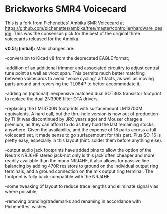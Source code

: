 # Brickworks SMR4 Voicecard
This is a fork from Pichenettes' Ambika SMR Voicecard at https://github.com/pichenettes/ambika/tree/master/controller/hardware_design. This was the consensus pick for the best of the original three voicecards released for the Ambika. 


<b>v0.51j (initial):</b> Main changes are: 

-conversion to Kicad v8 from the deprecated EAGLE format;

-addition of an additional trimmer and associated circuitry to adjust central tune point as well as v/oct span. This permits much better matching between voicecards to avoid "voice cycling" artifacts, as well as moving parts around and reversing the TL084P to better accommodate it;

-adding an (optional) inexpensive matched dual SOT363 transistor footprint to replace the dual 2N3906 filter OTA drivers.

-replacing the LM13700N footprints with surfacemount LM13700M equivalents. A hard call, but the thru-hole version is now out of production by TI (it was discontinued by JRC years ago) and Mouser charge a premium, as they can afford to do as they hold the last remaining stocks anywhere. Given the availability, and the expense of 18 parts across a full voicecard set, it made sense to go surfacemount for this part. Plus SO-16 is pretty easy, especially in this layout (hint: solder them before anything else).

-output audio jack footprints have added pins to allow the option of the Neutrik NRJ6HF stereo jack-not only is this jack often cheaper and more readily available than the mono NRJ4HF, it also allows for passive line balancing by adding 470R resistors to ground on the individual output ring terminals, and a ground connection on the mix output ring terminal. The footprint is fully back-compatible with the NRJ4HF.

-some tweaking of layout to reduce trace lengths and eliminate signal vias where possible;

-removing branding/trademarks and renaming in accordance with Pichenettes' wishes.
